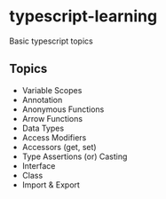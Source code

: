 # typescript-learning
Basic typescript topics

## Topics
- Variable Scopes
- Annotation
- Anonymous Functions
- Arrow Functions
- Data Types
- Access Modifiers
- Accessors (get, set)
- Type Assertions (or) Casting
- Interface
- Class
- Import & Export
